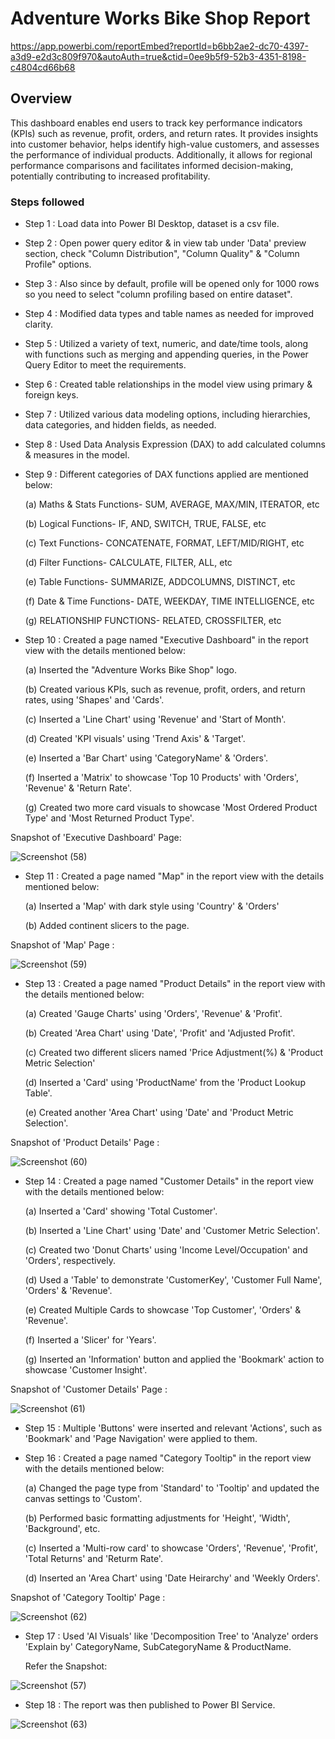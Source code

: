 
# Adventure Works Bike Shop Report

https://app.powerbi.com/reportEmbed?reportId=b6bb2ae2-dc70-4397-a3d9-e2d3c809f970&autoAuth=true&ctid=0ee9b5f9-52b3-4351-8198-c4804cd66b68

## Overview
 This dashboard enables end users to track key performance indicators (KPIs) such as revenue, profit, orders, and return rates. It provides insights into customer behavior, helps identify high-value customers, and assesses the performance of individual products. Additionally, it allows for regional performance comparisons and facilitates informed decision-making, potentially contributing to increased profitability.

### Steps followed 

- Step 1 : Load data into Power BI Desktop, dataset is a csv file.
- Step 2 : Open power query editor & in view tab under 'Data' preview section, check "Column Distribution", "Column Quality" & "Column Profile" options.
- Step 3 : Also since by default, profile will be opened only for 1000 rows so you need to select "column profiling based on entire dataset".
- Step 4 : Modified data types and table names as needed for improved clarity.
- Step 5 : Utilized a variety of text, numeric, and date/time tools, along with functions such as merging and appending queries, in the Power Query Editor to meet the requirements. 
- Step 6 : Created table relationships in the model view using primary & foreign keys.
- Step 7 : Utilized various data modeling options, including hierarchies, data categories, and hidden fields, as needed.
- Step 8 : Used Data Analysis Expression (DAX) to add calculated columns & measures in the model.

- Step 9 : Different categories of DAX functions applied are mentioned below:
  
  (a) Maths & Stats Functions- SUM, AVERAGE, MAX/MIN, ITERATOR, etc
  
  (b) Logical Functions- IF, AND, SWITCH, TRUE, FALSE, etc

  (c) Text Functions- CONCATENATE, FORMAT, LEFT/MID/RIGHT, etc

  (d) Filter Functions- CALCULATE, FILTER, ALL, etc

  (e) Table Functions- SUMMARIZE, ADDCOLUMNS, DISTINCT, etc

  (f) Date & Time Functions- DATE, WEEKDAY, TIME INTELLIGENCE, etc

  (g) RELATIONSHIP FUNCTIONS- RELATED, CROSSFILTER, etc

           
          
- Step 10 : Created a page named "Executive Dashboard" in the report view with the details mentioned below:

  (a) Inserted the "Adventure Works Bike Shop" logo.
  
  (b) Created various KPIs, such as revenue, profit, orders, and return rates, using 'Shapes' and 'Cards'.

  (c) Inserted a 'Line Chart' using 'Revenue' and 'Start of Month'.

  (d) Created 'KPI visuals' using 'Trend Axis' & 'Target'.

  (e) Inserted a 'Bar Chart' using 'CategoryName' & 'Orders'.

  (f) Inserted a 'Matrix' to showcase 'Top 10 Products' with 'Orders', 'Revenue' & 'Return Rate'.

  (g) Created two more card visuals to showcase 'Most Ordered Product Type' and 'Most Returned Product Type'.

Snapshot of 'Executive Dashboard' Page:

![Screenshot (58)](https://github.com/user-attachments/assets/9fd8e7fd-24d0-41d9-b67a-078a4190ae1f)

- Step 11 : Created a page named "Map" in the report view with the details mentioned below:

  (a) Inserted a 'Map' with dark style using 'Country' & 'Orders'

  (b) Added continent slicers to the page.

Snapshot of 'Map' Page :

![Screenshot (59)](https://github.com/user-attachments/assets/0709885c-1215-49f7-ab66-19d6d44c15d1)


- Step 13 :  Created a page named "Product Details" in the report view with the details mentioned below:

  (a) Created 'Gauge Charts' using 'Orders', 'Revenue' & 'Profit'.

  (b) Created 'Area Chart' using 'Date', 'Profit' and 'Adjusted Profit'.

  (c) Created two different slicers named 'Price Adjustment(%) & 'Product Metric Selection'

  (d) Inserted a 'Card' using 'ProductName' from the 'Product Lookup Table'.

  (e) Created another 'Area Chart' using 'Date' and 'Product Metric Selection'.

Snapshot of 'Product Details' Page :  

![Screenshot (60)](https://github.com/user-attachments/assets/db60c74e-63f2-4a27-a1f3-e609c77061fe)


- Step 14 :  Created a page named "Customer Details" in the report view with the details mentioned below:

  (a) Inserted a 'Card' showing 'Total Customer'.

  (b) Inserted a 'Line Chart' using 'Date' and 'Customer Metric Selection'.

  (c) Created two 'Donut Charts' using 'Income Level/Occupation' and 'Orders', respectively.

  (d) Used a 'Table' to demonstrate 'CustomerKey', 'Customer Full Name', 'Orders' & 'Revenue'.

  (e) Created Multiple Cards to showcase 'Top Customer', 'Orders' & 'Revenue'.

  (f) Inserted a 'Slicer' for 'Years'.

  (g) Inserted an 'Information' button and applied the 'Bookmark' action to showcase 'Customer Insight'.

Snapshot of 'Customer Details' Page :

![Screenshot (61)](https://github.com/user-attachments/assets/22bbe797-b006-4b85-9cae-adad4fc29191)

 
        
- Step 15 : Multiple 'Buttons' were inserted and relevant 'Actions', such as 'Bookmark' and 'Page Navigation' were applied to them.
        
 - Step 16 : Created a page named "Category Tooltip" in the report view with the details mentioned below:

   (a) Changed the page type from 'Standard' to 'Tooltip' and updated the canvas settings to 'Custom'.

   (b) Performed basic formatting adjustments for 'Height', 'Width', 'Background', etc.

   (c) Inserted a 'Multi-row card' to showcase 'Orders', 'Revenue', 'Profit', 'Total Returns' and 'Returm Rate'. 
   
   (d) Inserted an 'Area Chart' using 'Date Heirarchy' and 'Weekly Orders'.

Snapshot of 'Category Tooltip' Page :

![Screenshot (62)](https://github.com/user-attachments/assets/571c5d9a-aae7-4c35-afc3-fb8ad142f843)

 
 
  - Step 17 : Used 'AI Visuals' like 'Decomposition Tree' to 'Analyze' orders 'Explain by' CategoryName, SubCategoryName & ProductName.

    Refer the Snapshot: 

![Screenshot (57)](https://github.com/user-attachments/assets/72e7dcc5-6ae6-442a-9bf7-9956cecffdd6)

 - Step 18 : The report was then published to Power BI Service.
 
 ![Screenshot (63)](https://github.com/user-attachments/assets/c281dbdf-0461-465e-a1b7-562ab1059417)

 
